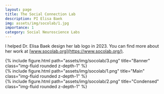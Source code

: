 ```yaml
---
layout: page
title: The Social Connection Lab
description: PI Elisa Baek
img: assets/img/socolab/1.jpg
importance: 1
category: Social Neuroscience Labs
---
```


I helped Dr. Elisa Baek design her lab logo in 2023. You can find more about her work at [www.socolab.org](https://www.socolab.org/).

<div class="row">
    <div class="col-sm mt-3 mt-md-0">
        {% include figure.html path="assets/img/socolab/3.png" title="Banner" class="img-fluid rounded z-depth-1" %}
    </div>
</div>

<div class="row justify-content-sm-center">
    <div class="col-sm-8 mt-3 mt-md-0">
        {% include figure.html path="assets/img/socolab/1.png" title="Main" class="img-fluid rounded z-depth-1" %}
    </div>
    <div class="col-sm-4 mt-3 mt-md-0">
        {% include figure.html path="assets/img/socolab/2.png" title="Condensed" class="img-fluid rounded z-depth-1" %}
    </div>
</div>
